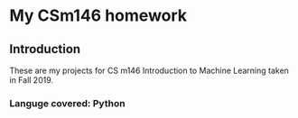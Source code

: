 # My CSm146 homework

## Introduction
These are my projects for CS m146 Introduction to Machine Learning taken in Fall 2019.

### Languge covered: Python
